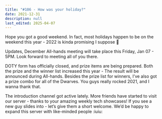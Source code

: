```yaml
---
title: "#106 - How was your holiday?"
date: 2021-12-31
description: null
last_edited: 2025-04-07
---
```


Hope you got a good weekend. In fact, most holidays happen to be on the weekend this year - 2022 is kinda promising I suppose 👀

Updates, December All-hands meeting will take place this Friday, Jan 07 - 5PM. Look forward to meeting all of you there.

DOTY form has officially closed, and prize items are being prepared. Both the prize and the winner list increased this year - The result will be announced during All-hands.
Besides the prize list for winners, I’ve also got a prize combo for all of the Dwarves. You guys really rocked 2021, and I wanna thank that.

The introduction channel got active lately. More friends have started to visit our server - thanks to your amazing weekly tech showcases! If you see a new guy slides into - let’s give them a short welcome. We’d be happy to expand this server with like-minded people :iuiu:
